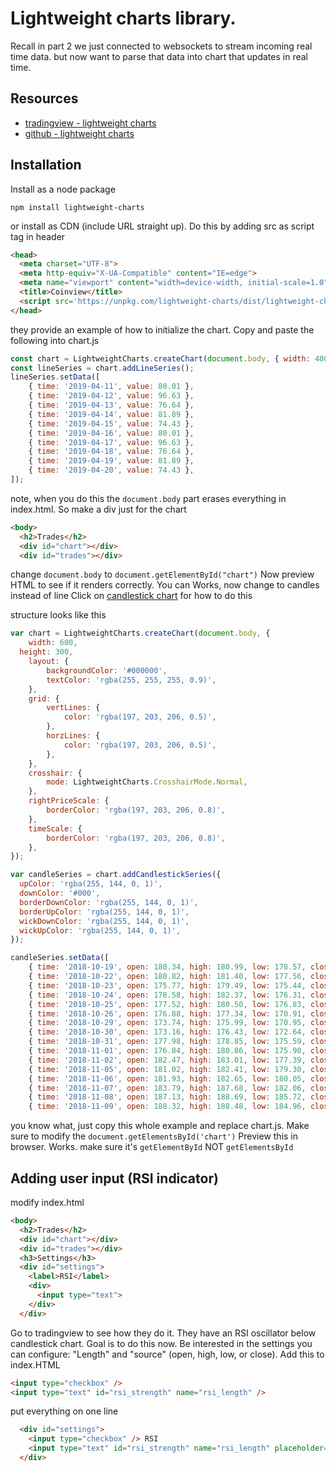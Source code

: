 # Lightweight charts library.

Recall in part 2 we just connected to websockets to stream incoming real time data.  but now want to parse that data into chart that updates in real time.

## Resources
- [tradingview - lightweight charts](https://www.tradingview.com/lightweight-charts/)
- [github - lightweight charts](https://github.com/tradingview/lightweight-charts)

## Installation
Install as a node package
```
npm install lightweight-charts
```

or install as CDN (include URL straight up).  Do this by adding src as script tag in header

```html
<head>
  <meta charset="UTF-8">
  <meta http-equiv="X-UA-Compatible" content="IE=edge">
  <meta name="viewport" content="width=device-width, initial-scale=1.0">
  <title>Coinview</title>
  <script src='https://unpkg.com/lightweight-charts/dist/lightweight-charts.standalone.production.js'></script>
</head>
```

they provide an example of how to initialize the chart.
Copy and paste the following into chart.js

```js
const chart = LightweightCharts.createChart(document.body, { width: 400, height: 300 });
const lineSeries = chart.addLineSeries();
lineSeries.setData([
    { time: '2019-04-11', value: 80.01 },
    { time: '2019-04-12', value: 96.63 },
    { time: '2019-04-13', value: 76.64 },
    { time: '2019-04-14', value: 81.89 },
    { time: '2019-04-15', value: 74.43 },
    { time: '2019-04-16', value: 80.01 },
    { time: '2019-04-17', value: 96.63 },
    { time: '2019-04-18', value: 76.64 },
    { time: '2019-04-19', value: 81.89 },
    { time: '2019-04-20', value: 74.43 },
]);
```
note, when you do this the `document.body` part erases everything in index.html.  So make a div just for the chart

```html
<body>
  <h2>Trades</h2>
  <div id="chart"></div>
  <div id="trades"></div>
```

change `document.body` to `document.getElementById("chart")`
Now preview HTML to see if it renders correctly.  You can
Works, now change to candles instead of line
Click on [candlestick chart](https://jsfiddle.net/TradingView/eaod9Lq8/) for how to do this

structure looks like this
```js
var chart = LightweightCharts.createChart(document.body, {
	width: 600,
  height: 300,
	layout: {
		backgroundColor: '#000000',
		textColor: 'rgba(255, 255, 255, 0.9)',
	},
	grid: {
		vertLines: {
			color: 'rgba(197, 203, 206, 0.5)',
		},
		horzLines: {
			color: 'rgba(197, 203, 206, 0.5)',
		},
	},
	crosshair: {
		mode: LightweightCharts.CrosshairMode.Normal,
	},
	rightPriceScale: {
		borderColor: 'rgba(197, 203, 206, 0.8)',
	},
	timeScale: {
		borderColor: 'rgba(197, 203, 206, 0.8)',
	},
});

var candleSeries = chart.addCandlestickSeries({
  upColor: 'rgba(255, 144, 0, 1)',
  downColor: '#000',
  borderDownColor: 'rgba(255, 144, 0, 1)',
  borderUpColor: 'rgba(255, 144, 0, 1)',
  wickDownColor: 'rgba(255, 144, 0, 1)',
  wickUpColor: 'rgba(255, 144, 0, 1)',
});

candleSeries.setData([
	{ time: '2018-10-19', open: 180.34, high: 180.99, low: 178.57, close: 179.85 },
	{ time: '2018-10-22', open: 180.82, high: 181.40, low: 177.56, close: 178.75 },
	{ time: '2018-10-23', open: 175.77, high: 179.49, low: 175.44, close: 178.53 },
	{ time: '2018-10-24', open: 178.58, high: 182.37, low: 176.31, close: 176.97 },
	{ time: '2018-10-25', open: 177.52, high: 180.50, low: 176.83, close: 179.07 },
	{ time: '2018-10-26', open: 176.88, high: 177.34, low: 170.91, close: 172.23 },
	{ time: '2018-10-29', open: 173.74, high: 175.99, low: 170.95, close: 173.20 },
	{ time: '2018-10-30', open: 173.16, high: 176.43, low: 172.64, close: 176.24 },
	{ time: '2018-10-31', open: 177.98, high: 178.85, low: 175.59, close: 175.88 },
	{ time: '2018-11-01', open: 176.84, high: 180.86, low: 175.90, close: 180.46 },
	{ time: '2018-11-02', open: 182.47, high: 183.01, low: 177.39, close: 179.93 },
	{ time: '2018-11-05', open: 181.02, high: 182.41, low: 179.30, close: 182.19 },
	{ time: '2018-11-06', open: 181.93, high: 182.65, low: 180.05, close: 182.01 },
	{ time: '2018-11-07', open: 183.79, high: 187.68, low: 182.06, close: 187.23 },
	{ time: '2018-11-08', open: 187.13, high: 188.69, low: 185.72, close: 188.00 },
	{ time: '2018-11-09', open: 188.32, high: 188.48, low: 184.96, close: 185.99 },
```
you know what, just copy this whole example and replace chart.js.
Make sure to modify the `document.getElementsById('chart')`
Preview this in browser. Works.  make sure it's `getElementById` NOT `getElementsById`

## Adding user input (RSI indicator)
modify index.html
```html
<body>
  <h2>Trades</h2>
  <div id="chart"></div>
  <div id="trades"></div>
  <h3>Settings</h3>
  <div id="settings">
    <label>RSI</label>
    <div>
      <input type="text">
    </div>
  </div>
```

Go to tradingview to see how they do it.  They have an RSI oscillator below candlestick chart.  Goal is to do this now.
Be interested in the settings you can configure: "Length" and "source" (open, high, low, or close).  Add this to index.HTML

```html
<input type="checkbox" />
<input type="text" id="rsi_strength" name="rsi_length" />
```

put everything on one line

```html
  <div id="settings">
    <input type="checkbox" /> RSI
    <input type="text" id="rsi_strength" name="rsi_length" placeholder="14"/>
  </div>

```